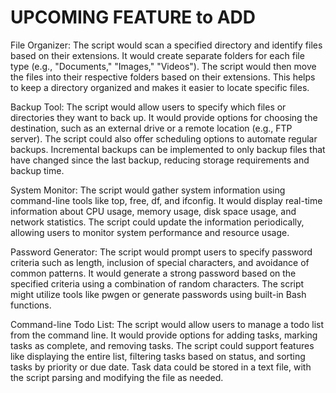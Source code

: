 # UPCOMING FEATURE to ADD

File Organizer:
The script would scan a specified directory and identify files based on their extensions.
It would create separate folders for each file type (e.g., "Documents," "Images," "Videos").
The script would then move the files into their respective folders based on their extensions.
This helps to keep a directory organized and makes it easier to locate specific files.


Backup Tool:
The script would allow users to specify which files or directories they want to back up.
It would provide options for choosing the destination, such as an external drive or a remote location (e.g., FTP server).
The script could also offer scheduling options to automate regular backups.
Incremental backups can be implemented to only backup files that have changed since the last backup, reducing storage requirements and backup time.


System Monitor:
The script would gather system information using command-line tools like top, free, df, and ifconfig.
It would display real-time information about CPU usage, memory usage, disk space usage, and network statistics.
The script could update the information periodically, allowing users to monitor system performance and resource usage.


Password Generator:
The script would prompt users to specify password criteria such as length, inclusion of special characters, and avoidance of common patterns.
It would generate a strong password based on the specified criteria using a combination of random characters.
The script might utilize tools like pwgen or generate passwords using built-in Bash functions.


Command-line Todo List:
The script would allow users to manage a todo list from the command line.
It would provide options for adding tasks, marking tasks as complete, and removing tasks.
The script could support features like displaying the entire list, filtering tasks based on status, and sorting tasks by priority or due date.
Task data could be stored in a text file, with the script parsing and modifying the file as needed.

